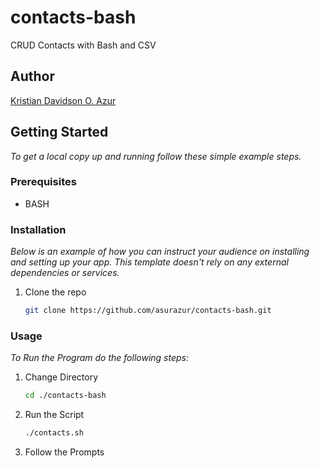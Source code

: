 # contacts-bash
CRUD Contacts with Bash and CSV

## Author
[Kristian Davidson O. Azur](https://github.com/asurazur/)

<!-- GETTING STARTED -->
## Getting Started
_To get a local copy up and running follow these simple example steps._

### Prerequisites
* BASH

### Installation

_Below is an example of how you can instruct your audience on installing and setting up your app. This template doesn't rely on any external dependencies or services._

1. Clone the repo
   ```sh
   git clone https://github.com/asurazur/contacts-bash.git
   ```
### Usage
_To Run the Program do the following steps:_

1. Change Directory
    ```sh
    cd ./contacts-bash
    ```
2. Run the Script
    ```sh
    ./contacts.sh
    ```
3. Follow the Prompts
